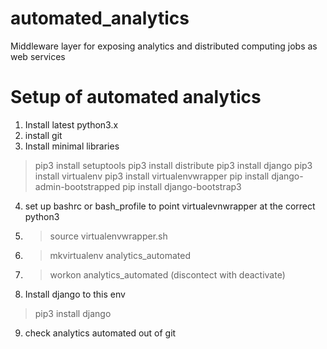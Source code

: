 # automated_analytics
Middleware layer for exposing analytics and distributed computing jobs as web services

# Setup of automated analytics

1) Install latest python3.x
2) install git
3) Install minimal libraries

> pip3 install setuptools
> pip3 install distribute
> pip3 install django
> pip3 install virtualenv
> pip3 install virtualenvwrapper
> pip install django-admin-bootstrapped
> pip install django-bootstrap3

4) set up bashrc or bash_profile to point virtualevnwrapper at the correct python3
5) > source virtualenvwrapper.sh


6) > mkvirtualenv analytics_automated
7) > workon analytics_automated (discontect with deactivate)
8) Install django to this env
> pip3 install django

9) check analytics automated out of git
